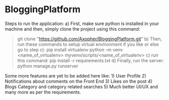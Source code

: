 # BloggingPlatform
Steps to run the application:
a) First, make sure python is installed in your machine and then, simply clone the project using this command:
   >git clone "https://github.com/Axopher/BloggingPlatform.git"
b) Then, run these commands to setup virtual environment if you like or else go to step c):
   >pip install virtualenv
   >python -m venv <name_of_virtualenv>
   > myvenv/scripts/<name_of_virtualenv>
c) run this command:
   >pip install -r requirements.txt
d) Finally, run the server:
   >python manage.py runserver

Some more features are yet to be added here like:
                                                  1) User Profile
                                                  2) Notifications about comments on the Front End
                                                  3) Likes on the post
                                                  4) Blogs Category and category related searches
                                                  5) Much better UI/UX and many more as per the requirements.
